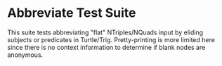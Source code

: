 Abbreviate Test Suite
=====================

This suite tests abbreviating "flat" NTriples/NQuads input by eliding subjects
or predicates in Turtle/Trig.  Pretty-printing is more limited here since there
is no context information to determine if blank nodes are anonymous.
